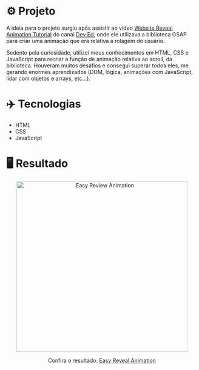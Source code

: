 # ⚙️ Projeto
A ideia para o projeto surgiu após assistir ao vídeo <a href="https://www.youtube.com/watch?v=C8spOONJefM">Website Reveal Animation Tutorial</a> do canal <a href="https://www.youtube.com/channel/UClb90NQQcskPUGDIXsQEz5Q">Dev Ed</a>, onde ele utilizava a biblioteca GSAP para criar uma animação que era relativa a rolagem do usuário.

Sedento pela curiosidade, utilizei meus conhecimentos em HTML, CSS e JavaScript para recriar a função de animação relativa ao scroll, da biblioteca. Houveram muitos desafios e consegui superar todos eles, me gerando enormes aprendizados (DOM, lógica, animações com JavaScript, lidar com objetos e arrays, etc...).

# ✈️ Tecnologias
- HTML
- CSS
- JavaScript

# 🖥️ Resultado
<div align="center">
  <img alt="Easy Review Animation" src="./.github/easy-reveal-animation.gif" width="450px">
  <p>Confira o resultado: <a href="https://reveal-animation-ruuuff.netlify.app/">Easy Reveal Animation</a></p>
</div>
